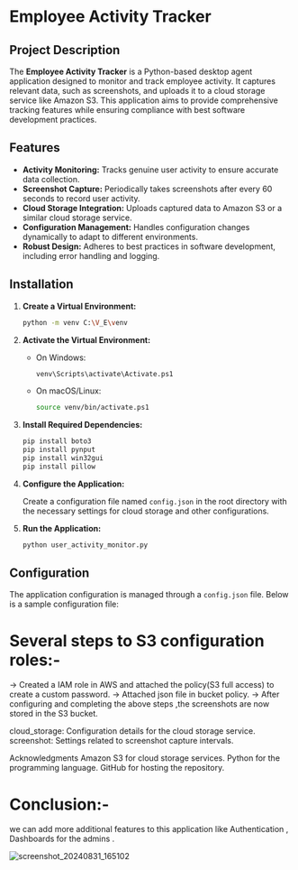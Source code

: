 # Employee Activity Tracker

## Project Description

The **Employee Activity Tracker** is a Python-based desktop agent application designed to monitor and track employee activity. It captures relevant data, such as screenshots, and uploads it to a cloud storage service like Amazon S3. This application aims to provide comprehensive tracking features while ensuring compliance with best software development practices.

## Features

- **Activity Monitoring:** Tracks genuine user activity to ensure accurate data collection.
- **Screenshot Capture:** Periodically takes screenshots after every 60 seconds to record user activity.
- **Cloud Storage Integration:** Uploads captured data to Amazon S3 or a similar cloud storage service.
- **Configuration Management:** Handles configuration changes dynamically to adapt to different environments.
- **Robust Design:** Adheres to best practices in software development, including error handling and logging.

## Installation

1. **Create a Virtual Environment:**

    ```bash
    python -m venv C:\V_E\venv
    ```

2. **Activate the Virtual Environment:**

    - On Windows:

        ```bash
        venv\Scripts\activate\Activate.ps1
        ```

    - On macOS/Linux:

        ```bash
        source venv/bin/activate.ps1
        ```

3. **Install Required Dependencies:**

    ```bash
    pip install boto3
    pip install pynput
    pip install win32gui
    pip install pillow
    ```

4. **Configure the Application:**

    Create a configuration file named `config.json` in the root directory with the necessary settings for cloud storage and other configurations.

5. **Run the Application:**

    ```bash
    python user_activity_monitor.py
    ```

## Configuration

The application configuration is managed through a `config.json` file. Below is a sample configuration file:


# Several steps to S3 configuration roles:-
-> Created a IAM role in AWS and attached the policy(S3 full access) to create a custom password.
-> Attached json file in bucket policy.
-> After configuring and completing the above steps ,the screenshots are now stored in the S3 bucket. 


cloud_storage: Configuration details for the cloud storage service.
screenshot: Settings related to screenshot capture intervals.

Acknowledgments
Amazon S3 for cloud storage services.
Python for the programming language.
GitHub for hosting the repository.



# Conclusion:-
we can add more additional features to this application like Authentication , Dashboards for the admins .


![screenshot_20240831_165102](https://github.com/user-attachments/assets/846c44a5-7b71-4111-b40b-1f035e972c26)


